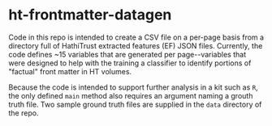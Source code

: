 # ht-frontmatter-datagen
Code in this repo is intended to create a CSV file on a per-page basis from a directory full of HathiTrust extracted features (EF) JSON files.  Currently, the code defines ~15 variables that are generated per page--variables that were designed to help with the training a classifier to identify portions of "factual" front matter in HT volumes.

Because the code is intended to support further analysis in a kit such as ``R``, the only defined ``main`` method also requires an argument naming a grouth truth file.  Two sample ground truth files are supplied in the ``data`` directory of the repo.

